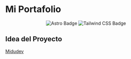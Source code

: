 # Mi Portafolio

<div align="center">
<a href="https://angelurrutdev.vercel.app/">
</a>
<p></p>
</div>

<div align="center">

![Astro Badge](https://img.shields.io/badge/Astro-FF3E00?logo=astro&logoColor=fff&style=flat)
![Tailwind CSS Badge](https://img.shields.io/badge/Tailwind%20CSS-06B6D4?logo=tailwindcss&logoColor=fff&style=flat)
</div>

## Idea del Proyecto

<a href="https://github.com/midudev/">
Midudev</a>

<p></p>